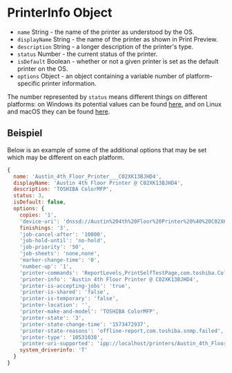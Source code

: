 # PrinterInfo Object

* `name` String - the name of the printer as understood by the OS.
* `displayName` String - the name of the printer as shown in Print Preview.
* `description` String - a longer description of the printer's type.
* `status` Number - the current status of the printer.
* `isDefault` Boolean - whether or not a given printer is set as the default printer on the OS.
* `options` Object - an object containing a variable number of platform-specific printer information.

The number represented by `status` means different things on different platforms: on Windows its potential values can be found [here](https://docs.microsoft.com/en-us/windows/win32/printdocs/printer-info-2), and on Linux and macOS they can be found [here](https://www.cups.org/doc/cupspm.html).

## Beispiel

Below is an example of some of the additional options that may be set which may be different on each platform.

```javascript
{
  name: 'Austin_4th_Floor_Printer___C02XK13BJHD4',
  displayName: 'Austin 4th Floor Printer @ C02XK13BJHD4',
  description: 'TOSHIBA ColorMFP',
  status: 3,
  isDefault: false,
  options: {
    copies: '1',
    'device-uri': 'dnssd://Austin%204th%20Floor%20Printer%20%40%20C02XK13BJHD4._ipps._tcp.local./?uuid=71687f1e-1147-3274-6674-22de61b110bd',
    finishings: '3',
    'job-cancel-after': '10800',
    'job-hold-until': 'no-hold',
    'job-priority': '50',
    'job-sheets': 'none,none',
    'marker-change-time': '0',
    'number-up': '1',
    'printer-commands': 'ReportLevels,PrintSelfTestPage,com.toshiba.ColourProfiles.update,com.toshiba.EFiling.update,com.toshiba.EFiling.checkPassword',
    'printer-info': 'Austin 4th Floor Printer @ C02XK13BJHD4',
    'printer-is-accepting-jobs': 'true',
    'printer-is-shared': 'false',
    'printer-is-temporary': 'false',
    'printer-location': '',
    'printer-make-and-model': 'TOSHIBA ColorMFP',
    'printer-state': '3',
    'printer-state-change-time': '1573472937',
    'printer-state-reasons': 'offline-report,com.toshiba.snmp.failed',
    'printer-type': '10531038',
    'printer-uri-supported': 'ipp://localhost/printers/Austin_4th_Floor_Printer___C02XK13BJHD4',
    system_driverinfo: 'T'
  }
}
```
